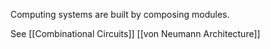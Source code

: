 Computing systems are built by composing modules.

See 
[[Combinational Circuits]]
[[von Neumann Architecture]]
